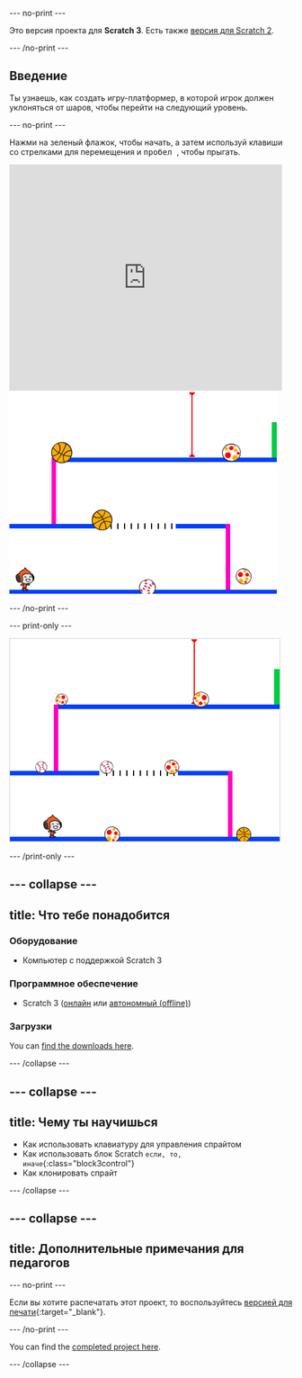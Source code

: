 \--- no-print \---

Это версия проекта для **Scratch 3**. Есть также [версия для Scratch 2](https://projects.raspberrypi.org/en/projects/dodgeball-scratch2).

\--- /no-print \---

## Введение

Ты узнаешь, как создать игру-платформер, в которой игрок должен уклоняться от шаров, чтобы перейти на следующий уровень.

\--- no-print \---

Нажми на зеленый флажок, чтобы начать, а затем используй клавиши со стрелками для перемещения и <kbd>пробел </kbd>, чтобы прыгать.

<div class="scratch-preview">
  <iframe allowtransparency="true" width="485" height="402" src="https://scratch.mit.edu/projects/embed/251809924/?autostart=false" frameborder="0" scrolling="no"></iframe>
  <img src="images/dodge-final.png">
</div>

\--- /no-print \---

\--- print-only \---

![играть в вышибалы](images/dodgeball-showcase.png)

\--- /print-only \---

## \--- collapse \---

## title: Что тебе понадобится

### Оборудование

+ Компьютер с поддержкой Scratch 3

### Программное обеспечение

+ Scratch 3 ([онлайн](https://scratch.mit.edu/projects/editor/) или [автономный (offline)](https://scratch.mit.edu/download/))

### Загрузки

You can [find the downloads here](https://rpf.io/p/en/dodgeball-go).

\--- /collapse \---

## \--- collapse \---

## title: Чему ты научишься

+ Как использовать клавиатуру для управления спрайтом
+ Как использовать блок Scratch `если, то, иначе`{:class="block3control"}
+ Как клонировать спрайт

\--- /collapse \---

## \--- collapse \---

## title: Дополнительные примечания для педагогов

\--- no-print \---

Если вы хотите распечатать этот проект, то воспользуйтесь [версией для печати](https://projects.raspberrypi.org/en/projects/dodgeball/print){:target="_blank"}.

\--- /no-print \---

You can find the [completed project here](https://rpf.io/p/en/dodgeball-get).

\--- /collapse \---